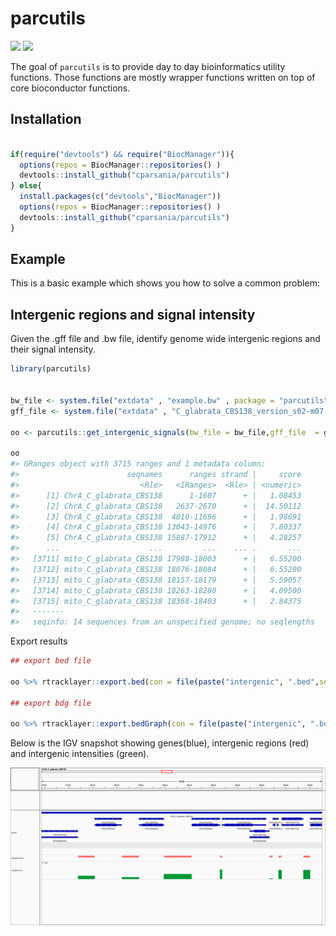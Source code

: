 
<!-- README.md is generated from README.Rmd. Please edit that file -->

# parcutils

<!-- badges: start -->

[![](https://img.shields.io/badge/devel%20version-0.1.0-blue.svg)](https://github.com/cparsania/parcutils)
[![](https://img.shields.io/badge/lifecycle-experimental-orange.svg)](https://lifecycle.r-lib.org/articles/stages.html#experimental)

<!-- badges: end -->

The goal of `parcutils` is to provide day to day bioinformatics utility
functions. Those functions are mostly wrapper functions written on top
of core bioconductor functions.

## Installation

``` r

if(require("devtools") && require("BiocManager")){
  options(repos = BiocManager::repositories() )
  devtools::install_github("cparsania/parcutils")
} else{
  install.packages(c("devtools","BiocManager"))
  options(repos = BiocManager::repositories() )
  devtools::install_github("cparsania/parcutils")
}
```

## Example

This is a basic example which shows you how to solve a common problem:

## Intergenic regions and signal intensity

Given the .gff file and .bw file, identify genome wide intergenic
regions and their signal intensity.

``` r
library(parcutils)


bw_file <- system.file("extdata" , "example.bw" , package = "parcutils")
gff_file <- system.file("extdata" , "C_glabrata_CBS138_version_s02-m07-r06_features.gff" ,package = "parcutils")

oo <- parcutils::get_intergenic_signals(bw_file = bw_file,gff_file  = gff_file)

oo 
#> GRanges object with 3715 ranges and 1 metadata column:
#>                        seqnames      ranges strand |     score
#>                           <Rle>   <IRanges>  <Rle> | <numeric>
#>      [1] ChrA_C_glabrata_CBS138      1-1607      + |   1.08453
#>      [2] ChrA_C_glabrata_CBS138   2637-2670      + |  14.50112
#>      [3] ChrA_C_glabrata_CBS138  4810-11696      + |   1.98691
#>      [4] ChrA_C_glabrata_CBS138 13043-14976      + |   7.80337
#>      [5] ChrA_C_glabrata_CBS138 15887-17912      + |   4.28257
#>      ...                    ...         ...    ... .       ...
#>   [3711] mito_C_glabrata_CBS138 17988-18003      + |   6.55200
#>   [3712] mito_C_glabrata_CBS138 18076-18084      + |   6.55200
#>   [3713] mito_C_glabrata_CBS138 18157-18179      + |   5.59057
#>   [3714] mito_C_glabrata_CBS138 18263-18280      + |   4.09500
#>   [3715] mito_C_glabrata_CBS138 18368-18403      + |   2.84375
#>   -------
#>   seqinfo: 14 sequences from an unspecified genome; no seqlengths
```

Export results

``` r
## export bed file 

oo %>% rtracklayer::export.bed(con = file(paste("intergenic", ".bed",sep = "")))

## export bdg file

oo %>% rtracklayer::export.bedGraph(con = file(paste("intergenic", ".bdg",sep = "")))
```

Below is the IGV snapshot showing genes(blue), intergenic regions (red)
and intergenic intensities (green).

![](man/figures/intergenic_snapshot.png)
